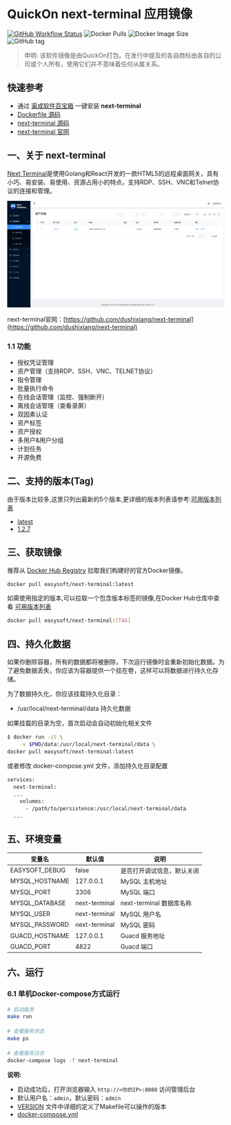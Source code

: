 <!-- 该文档是模板生成，手动修改的内容会被覆盖，详情参见：https://github.com/quicklyon/template-toolkit -->
# QuickOn next-terminal 应用镜像

[![GitHub Workflow Status](https://github.com/quicklyon/next-terminal-docker/actions/workflows/docker.yml/badge.svg)](https://github.com/quicklyon/next-terminal-docker/actions/workflows/docker.yml)
![Docker Pulls](https://img.shields.io/docker/pulls/easysoft/next-terminal?style=flat-square)
![Docker Image Size](https://img.shields.io/docker/image-size/easysoft/next-terminal?style=flat-square)
![GitHub tag](https://img.shields.io/github/v/tag/quicklyon/next-terminal-docker?style=flat-square)

> 申明: 该软件镜像是由QuickOn打包。在发行中提及的各自商标由各自的公司或个人所有，使用它们并不意味着任何从属关系。

## 快速参考

- 通过 [渠成软件百宝箱](https://www.qucheng.com/app-install/install-next-terminal-135.html) 一键安装 **next-terminal**
- [Dockerfile 源码](https://github.com/quicklyon/next-terminal-docker)
- [next-terminal 源码](https://github.com/dushixiang/next-terminal)
- [next-terminal 官网](https://github.com/dushixiang/next-terminal)

## 一、关于 next-terminal

[Next Terminal](https://github.com/dushixiang/next-terminal)是使用Golang和React开发的一款HTML5的远程桌面网关，具有小巧、易安装、易使用、资源占用小的特点，支持RDP、SSH、VNC和Telnet协议的连接和管理。

![screenshots](https://raw.githubusercontent.com/quicklyon/next-terminal-docker/master/.template/screenshots.png)

next-terminal官网：[https://github.com/dushixiang/next-terminal](https://github.com/dushixiang/next-terminal)

### 1.1 功能

- 授权凭证管理
- 资产管理（支持RDP、SSH、VNC、TELNET协议）
- 指令管理
- 批量执行命令
- 在线会话管理（监控、强制断开）
- 离线会话管理（查看录屏）
- 双因素认证
- 资产标签
- 资产授权
- 多用户&用户分组
- 计划任务
- 开源免费

## 二、支持的版本(Tag)

由于版本比较多,这里只列出最新的5个版本,更详细的版本列表请参考:[可用版本列表](https://hub.docker.com/r/easysoft/next-terminal/tags/)

<!-- 这里是应用的【Tag】信息，通过命令维护，详情参考：https://github.com/quicklyon/template-toolkit -->
- [latest](https://github.com/dushixiang/next-terminal/tags)
- [1.2.7](https://github.com/dushixiang/next-terminal/releases/tag/v1.2.7)

## 三、获取镜像

推荐从 [Docker Hub Registry](https://hub.docker.com/r/easysoft/next-terminal) 拉取我们构建好的官方Docker镜像。

```bash
docker pull easysoft/next-terminal:latest
```

如需使用指定的版本,可以拉取一个包含版本标签的镜像,在Docker Hub仓库中查看 [可用版本列表](https://hub.docker.com/r/easysoft/next-terminal/tags/)

```bash
docker pull easysoft/next-terminal:[TAG]
```

## 四、持久化数据

如果你删除容器，所有的数据都将被删除，下次运行镜像时会重新初始化数据。为了避免数据丢失，你应该为容器提供一个挂在卷，这样可以将数据进行持久化存储。

为了数据持久化，你应该挂载持久化目录：

- /usr/local/next-terminal/data 持久化数据

如果挂载的目录为空，首次启动会自动初始化相关文件

```bash
$ docker run -it \
    -v $PWD/data:/usr/local/next-terminal/data \
docker pull easysoft/next-terminal:latest
```

或者修改 docker-compose.yml 文件，添加持久化目录配置

```bash
services:
  next-terminal:
  ...
    volumes:
      - /path/to/persistence:/usr/local/next-terminal/data
  ...
```

## 五、环境变量

| 变量名           | 默认值        | 说明                             |
| ---------------- | ------------- | -------------------------------- |
| EASYSOFT_DEBUG   | false         | 是否打开调试信息，默认关闭       |
| MYSQL_HOSTNAME   | 127.0.0.1     | MySQL 主机地址                   |
| MYSQL_PORT       | 3306          | MySQL 端口                       |
| MYSQL_DATABASE   | next-terminal | next-terminal  数据库名称                 |
| MYSQL_USER       | next-terminal | MySQL 用户名                      |
| MYSQL_PASSWORD   | next-terminal | MySQL 密码                        |
| GUACD_HOSTNAME   | 127.0.0.1     | Guacd 服务地址 |
| GUACD_PORT       | 4822          | Guacd 端口 |

## 六、运行

### 6.1 单机Docker-compose方式运行

```bash
# 启动服务
make run

# 查看服务状态
make ps

# 查看服务日志
docker-compose logs -f next-terminal

```

**说明:**

- 启动成功后，打开浏览器输入 `http://<你的IP>:8088` 访问管理后台
- 默认用户名：`admin`，默认密码：`admin`
- [VERSION](https://github.com/quicklyon/next-terminal-docker/blob/main/VERSION) 文件中详细的定义了Makefile可以操作的版本
- [docker-compose.yml](https://github.com/quicklyon/next-terminal-docker/blob/main/docker-compose.yml)
